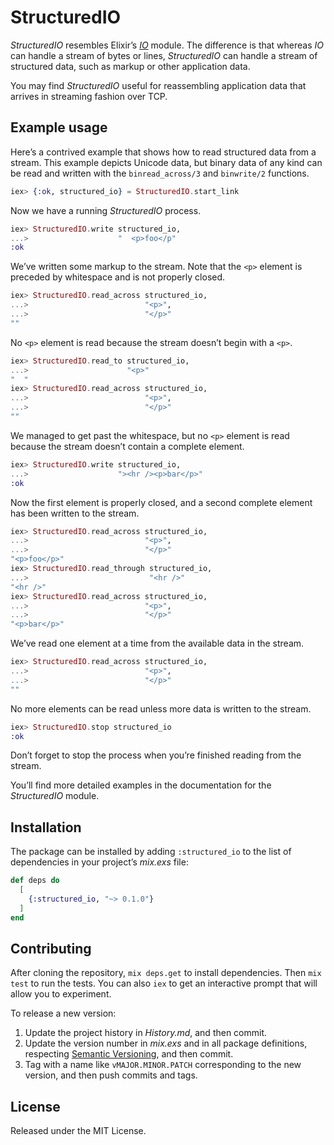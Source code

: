 # StructuredIO

_StructuredIO_ resembles Elixir’s [_IO_][Elixir-IO] module. The difference is
that whereas _IO_ can handle a stream of bytes or lines, _StructuredIO_ can
handle a stream of structured data, such as markup or other application data.

You may find _StructuredIO_ useful for reassembling application data that
arrives in streaming fashion over TCP.

## Example usage

Here’s a contrived example that shows how to read structured data from a stream.
This example depicts Unicode data, but binary data of any kind can be read and
written with the `binread_across/3` and `binwrite/2` functions.

```elixir
iex> {:ok, structured_io} = StructuredIO.start_link
```

Now we have a running _StructuredIO_ process.

```elixir
iex> StructuredIO.write structured_io,
...>                    "  <p>foo</p"
:ok
```

We’ve written some markup to the stream. Note that the `<p>` element is preceded
by whitespace and is not properly closed.

```elixir
iex> StructuredIO.read_across structured_io,
...>                          "<p>",
...>                          "</p>"
""
```

No `<p>` element is read because the stream doesn’t begin with a `<p>`.

```elixir
iex> StructuredIO.read_to structured_io,
...>                      "<p>"
"  "
iex> StructuredIO.read_across structured_io,
...>                          "<p>",
...>                          "</p>"
""
```

We managed to get past the whitespace, but no `<p>` element is read because the
stream doesn’t contain a complete element.

```elixir
iex> StructuredIO.write structured_io,
...>                    "><hr /><p>bar</p>"
:ok
```

Now the first element is properly closed, and a second complete element has been
written to the stream.

```elixir
iex> StructuredIO.read_across structured_io,
...>                          "<p>",
...>                          "</p>"
"<p>foo</p>"
iex> StructuredIO.read_through structured_io,
...>                           "<hr />"
"<hr />"
iex> StructuredIO.read_across structured_io,
...>                          "<p>",
...>                          "</p>"
"<p>bar</p>"
```

We’ve read one element at a time from the available data in the stream.

```elixir
iex> StructuredIO.read_across structured_io,
...>                          "<p>",
...>                          "</p>"
""
```

No more elements can be read unless more data is written to the stream.

```elixir
iex> StructuredIO.stop structured_io
:ok
```

Don’t forget to stop the process when you’re finished reading from the stream.

You’ll find more detailed examples in the documentation for the _StructuredIO_
module.

## Installation

The package can be installed by adding `:structured_io` to the list of
dependencies in your project’s _mix.exs_ file:

```elixir
def deps do
  [
    {:structured_io, "~> 0.1.0"}
  ]
end
```

## Contributing

After cloning the repository, `mix deps.get` to install dependencies. Then `mix
test` to run the tests. You can also `iex` to get an interactive prompt that
will allow you to experiment.

To release a new version:

1. Update the project history in _History.md_, and then commit.
2. Update the version number in _mix.exs_ and in all package definitions,
   respecting [Semantic Versioning][Semantic-Versioning], and then commit.
3. Tag with a name like `vMAJOR.MINOR.PATCH` corresponding to the new version,
   and then push commits and tags.

## License

Released under the MIT License.

[Elixir-IO]:           https://hexdocs.pm/elixir/IO.html "Elixir’s ‘IO’ module at HexDocs"
[Semantic-Versioning]: http://semver.org/
